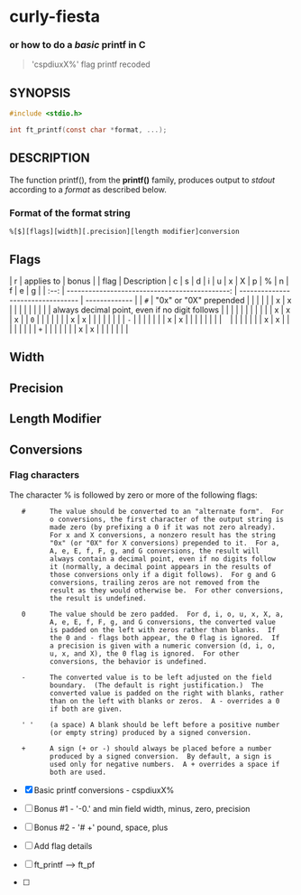 # curly-fiesta
### or how to do a **_basic_ printf** in C

>'cspdiuxX%' flag printf recoded

## SYNOPSIS
```c
#include <stdio.h>

int ft_printf(const char *format, ...);
```

## DESCRIPTION
The function printf(), from the **printf()** family, produces output to _stdout_ according to a _format_ as described below.

### Format of the format string
```
%[$][flags][width][.precision][length modifier]conversion
```

## Flags

|                               r                       |            applies to             |     bonus     |
| flag | Description                                    | c | s | d | i | u | x | X | p | % | n | f | e | g |
| :--: | ---------------------------------------------: | --------------------------------- | ------------- |
| `#`  | "0x" or "0X" prepended                         |   |   |   |   |   | x | x |   |   |   |   |   |   |
|      | always decimal point, even if no digit follows |   |   |   |   |   |   |   |   |   |   | x | x | x |
| `0`  |  |   |   |   |   |   | x | x |   |   |   |   |   |   |
| `-`  |  |   |   |   |   |   | x | x |   |   |   |   |   |   |
| ` `  |  |   |   |   |   |   | x | x |   |   |   |   |   |   |
| `+`  |  |   |   |   |   |   | x | x |   |   |   |   |   |   |

## Width



## Precision

## Length Modifier

## Conversions
### Flag characters
The character % is followed by zero or more of the following
       flags:

       #      The value should be converted to an "alternate form".  For
              o conversions, the first character of the output string is
              made zero (by prefixing a 0 if it was not zero already).
              For x and X conversions, a nonzero result has the string
              "0x" (or "0X" for X conversions) prepended to it.  For a,
              A, e, E, f, F, g, and G conversions, the result will
              always contain a decimal point, even if no digits follow
              it (normally, a decimal point appears in the results of
              those conversions only if a digit follows).  For g and G
              conversions, trailing zeros are not removed from the
              result as they would otherwise be.  For other conversions,
              the result is undefined.

       0      The value should be zero padded.  For d, i, o, u, x, X, a,
              A, e, E, f, F, g, and G conversions, the converted value
              is padded on the left with zeros rather than blanks.  If
              the 0 and - flags both appear, the 0 flag is ignored.  If
              a precision is given with a numeric conversion (d, i, o,
              u, x, and X), the 0 flag is ignored.  For other
              conversions, the behavior is undefined.

       -      The converted value is to be left adjusted on the field
              boundary.  (The default is right justification.)  The
              converted value is padded on the right with blanks, rather
              than on the left with blanks or zeros.  A - overrides a 0
              if both are given.

       ' '    (a space) A blank should be left before a positive number
              (or empty string) produced by a signed conversion.

       +      A sign (+ or -) should always be placed before a number
              produced by a signed conversion.  By default, a sign is
              used only for negative numbers.  A + overrides a space if
              both are used.

- [x] Basic printf conversions - cspdiuxX%
- [ ] Bonus #1 - '-0.' and min field width, minus, zero, precision
- [ ] Bonus #2 - '# +' pound, space, plus

- [ ] Add flag details
- [ ] ft_printf --> ft_pf
- [ ] 
